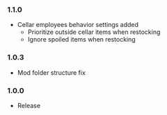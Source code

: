 ### 1.1.0
- Cellar employees behavior settings added
	- Prioritize outside cellar items when restocking
	- Ignore spoiled items when restocking
### 1.0.3
- Mod folder structure fix
### 1.0.0
- Release
